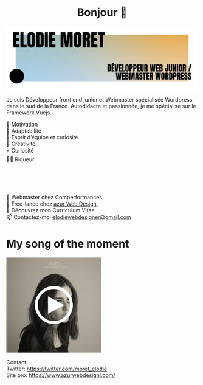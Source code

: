  <h1 align="center">Bonjour 👋</h1>

![Cover](https://github.com/elodiew/elodiew/blob/main/img/Elodie.jpg)

Je suis Développeur front end junior et Webmaster spécialisée Wordpress dans le sud de la France. Autodidacte et passionnée, je me spécialise sur le Framework Vuejs. 

💖 Motivation <br/>
🌟 Adaptabilité <br/>
🍏 Esprit d’équipe et curiosité <br/>
🙌 Créativité <br/>
⚡ Curiosité <br/>
✍🏻 Rigueur <br/>

<a title="Azur Web Design Pro" href="https://www.azurwebdesign.com/"><img alt="Azur Web Design Pro" src="https://github.com/elodiew/elodiew/blob/main/img/pro.gif" width="130" /></a> <a title="Twitter Profile" href="https://twitter.com/moret_elodie"><img alt="MY Twitter Profile" src="https://github.com/elodiew/elodiew/blob/main/img/twitter.gif" width="130" /></a>

💼 Webmaster chez Comperformances <br/>
🚀 Free-lance chez [azur Web Design](https://www.azurwebdesign.com/). <br/>
🔖 Découvrez mon Curriculum Vitae <br/>
📫 Contactez-moi elodiewebdesigner@gmail.com <br/>

# My song of the moment

[![Spotify](https://github.com/elodiew/elodiew/blob/main/img/song1.jpg)](https://www.youtube.com/watch?v=BDsuR22GQPQ) <br/>

Contact:<br/>
Twitter: https://twitter.com/moret_elodie <br/>
Site pro: https://www.azurwebdesignl.com/ <br/>


